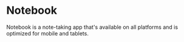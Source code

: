 # Notebook
Notebook is a note-taking app that's available on all platforms and is optimized for mobile and tablets.
